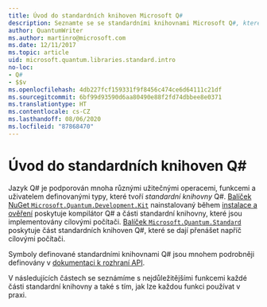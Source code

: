 ```yaml
---
title: Úvod do standardních knihoven Microsoft Q#
description: Seznamte se se standardními knihovnami Microsoft Q#, které definují operace, funkce a datové typy používané v kvantových programech.
author: QuantumWriter
ms.author: martinro@microsoft.com
ms.date: 12/11/2017
ms.topic: article
uid: microsoft.quantum.libraries.standard.intro
no-loc:
- Q#
- $$v
ms.openlocfilehash: 4db227fcf159331f9f8456c474ce6d64111c21df
ms.sourcegitcommit: 6bf99d93590d6aa80490e88f2fd74dbbee8e0371
ms.translationtype: HT
ms.contentlocale: cs-CZ
ms.lasthandoff: 08/06/2020
ms.locfileid: "87868470"
---
```

# <a name="introduction-to-the-no-locq-standard-libraries"></a>Úvod do standardních knihoven Q#

Jazyk Q# je podporován mnoha různými užitečnými operacemi, funkcemi a uživatelem definovanými typy, které tvoří *standardní knihovny* Q#.
[Balíček NuGet `Microsoft.Quantum.Development.Kit`](https://www.nuget.org/packages/microsoft.quantum.development.kit) nainstalovaný během [instalace a ověření](xref:microsoft.quantum.install) poskytuje kompilátor Q# a části standardní knihovny, které jsou implementovány cílovými počítači.
[Balíček `Microsoft.Quantum.Standard`](https://www.nuget.org/packages/microsoft.quantum.standard) poskytuje část standardních knihoven Q#, které se dají přenášet napříč cílovými počítači.

Symboly definované standardními knihovnami Q# jsou mnohem podrobněji definovány v [dokumentaci k rozhraní API](xref:microsoft.quantum.standardlibsintro).

V následujících částech se seznámíme s nejdůležitějšími funkcemi každé části standardní knihovny a také s tím, jak lze každou funkci používat v praxi.
